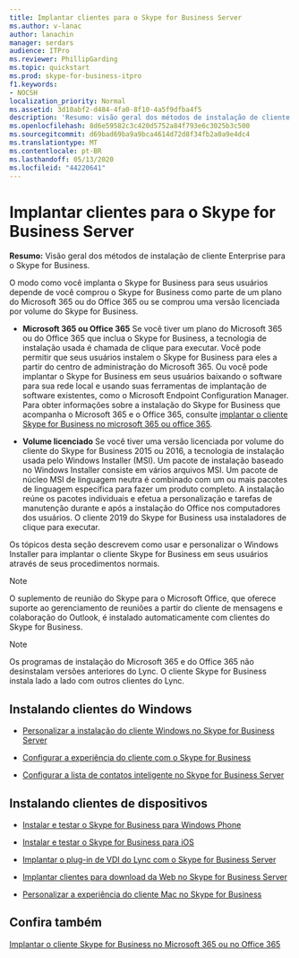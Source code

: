 ```yaml
---
title: Implantar clientes para o Skype for Business Server
ms.author: v-lanac
author: lanachin
manager: serdars
audience: ITPro
ms.reviewer: PhillipGarding
ms.topic: quickstart
ms.prod: skype-for-business-itpro
f1.keywords:
- NOCSH
localization_priority: Normal
ms.assetid: 3d10abf2-d484-4fa0-8f10-4a5f9dfba4f5
description: 'Resumo: visão geral dos métodos de instalação de cliente Enterprise para o Skype for Business.'
ms.openlocfilehash: 8d6e59582c3c420d5752a84f793e6c3025b3c500
ms.sourcegitcommit: d69bad69ba9a9bca4614d72d8f34fb2a0a9e4dc4
ms.translationtype: MT
ms.contentlocale: pt-BR
ms.lasthandoff: 05/13/2020
ms.locfileid: "44220641"
---
```

# <a name="deploy-clients-for-skype-for-business-server"></a>Implantar clientes para o Skype for Business Server
 
**Resumo:** Visão geral dos métodos de instalação de cliente Enterprise para o Skype for Business.
  
O modo como você implanta o Skype for Business para seus usuários depende de você comprou o Skype for Business como parte de um plano do Microsoft 365 ou do Office 365 ou se comprou uma versão licenciada por volume do Skype for Business. 
  
- **Microsoft 365 ou Office 365** Se você tiver um plano do Microsoft 365 ou do Office 365 que inclua o Skype for Business, a tecnologia de instalação usada é chamada de clique para executar. Você pode permitir que seus usuários instalem o Skype for Business para eles a partir do centro de administração do Microsoft 365. Ou você pode implantar o Skype for Business em seus usuários baixando o software para sua rede local e usando suas ferramentas de implantação de software existentes, como o Microsoft Endpoint Configuration Manager. Para obter informações sobre a instalação do Skype for Business que acompanha o Microsoft 365 e o Office 365, consulte [implantar o cliente Skype for Business no microsoft 365 ou office 365](https://support.office.com/article/8c563b81-22c9-4024-9efe-9fe28c7bbc96).
    
- **Volume licenciado** Se você tiver uma versão licenciada por volume do cliente do Skype for Business 2015 ou 2016, a tecnologia de instalação usada pelo Windows Installer (MSI). Um pacote de instalação baseado no Windows Installer consiste em vários arquivos MSI. Um pacote de núcleo MSI de linguagem neutra é combinado com um ou mais pacotes de linguagem específica para fazer um produto completo. A instalação reúne os pacotes individuais e efetua a personalização e tarefas de manutenção durante e após a instalação do Office nos computadores dos usuários. O cliente 2019 do Skype for Business usa instaladores de clique para executar.
    
Os tópicos desta seção descrevem como usar e personalizar o Windows Installer para implantar o cliente Skype for Business em seus usuários através de seus procedimentos normais.
  
> [!NOTE]
> O suplemento de reunião do Skype para o Microsoft Office, que oferece suporte ao gerenciamento de reuniões a partir do cliente de mensagens e colaboração do Outlook, é instalado automaticamente com clientes do Skype for Business. 
  
> [!NOTE]
> Os programas de instalação do Microsoft 365 e do Office 365 não desinstalam versões anteriores do Lync. O cliente Skype for Business instala lado a lado com outros clientes do Lync. 
  
## <a name="installing-windows-clients"></a>Instalando clientes do Windows

- [Personalizar a instalação do cliente Windows no Skype for Business Server](customize-windows-client-installation.md)
    
- [Configurar a experiência do cliente com o Skype for Business](configure-the-client-experience.md)
    
- [Configurar a lista de contatos inteligente no Skype for Business Server](configure-smart-contacts-list.md)
    
## <a name="installing-device-clients"></a>Instalando clientes de dispositivos

- [Instalar e testar o Skype for Business para Windows Phone](windows-phone.md)
    
- [Instalar e testar o Skype for Business para iOS](ios.md)
    
    
- [Implantar o plug-in de VDI do Lync com o Skype for Business Server](deploy-the-lync-vdi-plug-in.md)
    
- [Implantar clientes para download da Web no Skype for Business Server](deploy-web-downloadable-clients.md)
    
- [Personalizar a experiência do cliente Mac no Skype for Business](customize-the-mac-client-experience.md)
    
## <a name="see-also"></a>Confira também

[Implantar o cliente Skype for Business no Microsoft 365 ou no Office 365](../../../SfbOnline/set-up-skype-for-business-online/deploy-the-skype-for-business-client-in-office-365.md)
